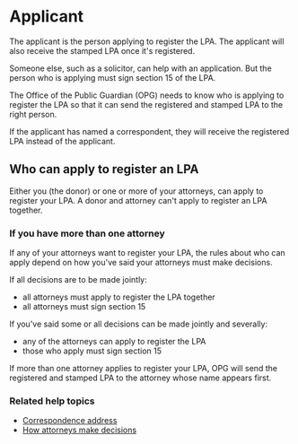 # Applicant

The applicant is the person applying to register the LPA. The applicant will also receive the stamped LPA once it's registered.

Someone else, such as a solicitor, can help with an application. But the person who is applying must sign section 15 of the LPA.

The Office of the Public Guardian (OPG) needs to know who is applying to register the LPA so that it can send the registered and stamped LPA to the right person.

If the applicant has named a correspondent, they will receive the registered LPA instead of the applicant.

## Who can apply to register an LPA
Either you (the donor) or one or more of your attorneys, can apply to register your LPA. A donor and attorney can't apply to register an LPA together.

### If you have more than one attorney
If any of your attorneys want to register your LPA, the rules about who can apply depend on how you've said your attorneys must make decisions.

If all decisions are to be made jointly:

* all attorneys must apply to register the LPA together
* all attorneys must sign section 15

If you've said some or all decisions can be made jointly and severally:

* any of the attorneys can apply to register the LPA
* those who apply must sign section 15

If more than one attorney applies to register your LPA, OPG will send the registered and stamped LPA to the attorney whose name appears first.

### Related help topics
* [Correspondence address](/help/#topic-correspondence-address)
* [How attorneys make decisions](/help/#topic-how-attorneys-make-decisions)
